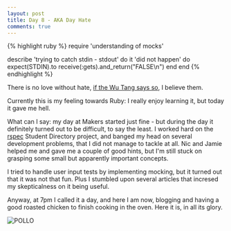 ```yaml
---
layout: post
title: Day 8 - AKA Day Hate
comments: true
---
```


{% highlight ruby %}
require 'understanding of mocks'

describe 'trying to catch stdin - stdout' do
  it 'did not happen' do
    expect(STDIN).to receive(:gets).and_return("FALSE\n")
  end
 end
{% endhighlight %}

<!--more-->

There is no love without hate, [if the Wu Tang says so](https://www.youtube.com/watch?v=WcmGMggfgec), I believe them.

Currently this is my feeling towards Ruby: I really enjoy learning it, but today it gave me hell.

What can I say: my day at Makers started just fine - but during the day it definitely turned out to be difficult, to say the least. I worked hard on the [rspec](https://www.relishapp.com/rspec) Student Directory project, and banged my head on several development problems, that I did not manage to tackle at all. Nic and Jamie helped me and gave me a couple of good hints, but I'm still stuck on grasping some small but apparently important concepts.

I tried to handle user input tests by implementing mocking, but it turned out that it was not that fun. Plus I stumbled upon several articles that incresed my skepticalness on it being useful. 

Anyway, at 7pm I called it a day, and here I am now, blogging and having a good roasted chicken to finish cooking in the oven. 
Here it is, in all its glory.

![POLLO](http://federicomaffei.github.io/public/images/pollo.jpg)
